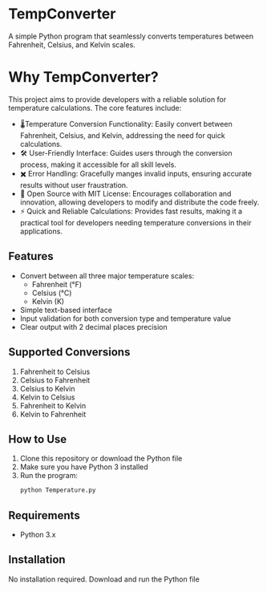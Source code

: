 # TempConverter

A simple Python program that seamlessly converts temperatures between Fahrenheit, Celsius, and Kelvin scales.

# Why TempConverter?
This project aims to provide developers with a reliable solution for temperature calculations. The core features include:

- 🌡️Temperature Conversion Functionality: Easily convert between Fahrenheit, Celsius, and Kelvin, addressing the need for quick calculations.
- 🛠️ User-Friendly Interface: Guides users through the conversion process, making it accessible  for all skill levels.
- ✖️ Error Handling: Gracefully manges invalid inputs, ensuring accurate results without user fraustration.
- 📜 Open Source with MIT License: Encourages collaboration and innovation, allowing developers to modify and distribute the code freely.
- ⚡ Quick and Reliable Calculations: Provides fast results, making it a practical tool for developers needing temperature conversions in their applications.

## Features
- Convert between all three major temperature scales:
  - Fahrenheit (°F)
  - Celsius (°C)
  - Kelvin (K)
- Simple text-based interface
- Input validation for both conversion type and temperature value
- Clear output with 2 decimal places precision

## Supported Conversions

1. Fahrenheit to Celsius
2. Celsius to Fahrenheit
3. Celsius to Kelvin
4. Kelvin to Celsius
5. Fahrenheit to Kelvin
6. Kelvin to Fahrenheit

## How to Use

1. Clone this repository or download the Python file
2. Make sure you have Python 3 installed
3. Run the program:
   ```bash
   python Temperature.py

## Requirements
- Python 3.x

## Installation
No installation required. Download and run the Python file

